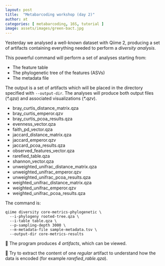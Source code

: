 ```yaml
---
layout: post
title:  "Metabarcoding workshop (day 2)"
author: at
categories: [ metabarcoding, 16S, tutorial ]
image: assets/images/green-bact.jpg
---
```


Yesterday we analysed a well-known dataset with Qiime 2, producing a set of artifacts
containing everything needed to perform a _diversity analysis_.

This powerful command will perform a set of analyses starting from:
* The feature table
* The phylogenetic tree of the features (ASVs)
* The metadata file

The output is a set of artifacts which will be placed in the directory specified with 
`--output-dir`. The analyses will produce both output files (_*.qza_) and associated
visualizations (_*.qzv_).

* bray_curtis_distance_matrix.qza
* bray_curtis_emperor.qzv
* bray_curtis_pcoa_results.qza
* evenness_vector.qza
* faith_pd_vector.qza
* jaccard_distance_matrix.qza
* jaccard_emperor.qzv
* jaccard_pcoa_results.qza
* observed_features_vector.qza
* rarefied_table.qza
* shannon_vector.qza
* unweighted_unifrac_distance_matrix.qza
* unweighted_unifrac_emperor.qzv
* unweighted_unifrac_pcoa_results.qza
* weighted_unifrac_distance_matrix.qza
* weighted_unifrac_emperor.qzv
* weighted_unifrac_pcoa_results.qza

The command is:
```
qiime diversity core-metrics-phylogenetic \
  --i-phylogeny rooted-tree.qza \
  --i-table table.qza \
  --p-sampling-depth 3000 \
  --m-metadata-file sample-metadata.tsv \
  --output-dir core-metrics-results
```

:pencil: The program produces _4 artifacts_, which can be viewed.

:pencil: Try to extract the content of one _regular_ artifact to understand how the data is encoded (for example _rarefied\_rable.qza_).